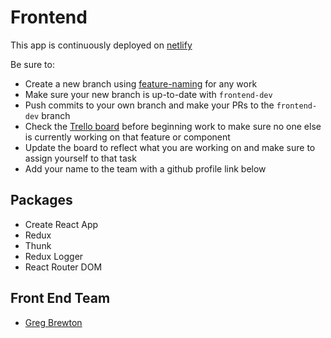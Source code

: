 # Frontend

This app is continuously deployed on [netlify](https://anywhere-fitness-oct-2021.netlify.app/)

Be sure to:
* Create a new branch using [feature-naming](https://codingsight.com/git-branching-naming-convention-best-practices/) for any work
* Make sure your new branch is up-to-date with `frontend-dev`
* Push commits to your own branch and make your PRs to the `frontend-dev` branch
* Check the [Trello board](https://trello.com/b/tfNlrzvM/anywhere-fitness) before beginning work to make sure no one else is currently working on that feature or component
* Update the board to reflect what you are working on and make sure to assign yourself to that task
* Add your name to the team with a github profile link below

## Packages

 * Create React App
 * Redux
 * Thunk
 * Redux Logger
 * React Router DOM

 ## Front End Team

 * [Greg Brewton](https://www.github.com/bus42)
